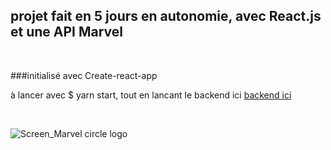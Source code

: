## projet fait en 5 jours en autonomie, avec React.js et une API Marvel

&nbsp;&nbsp;&nbsp;&nbsp;&nbsp;&nbsp;&nbsp;&nbsp;

###initialisé avec Create-react-app

à lancer avec $ yarn start, tout en lancant le backend ici [backend ici](https://github.com/AudreyAAOO/myMARVEL-Backend)

&nbsp;&nbsp;&nbsp;&nbsp;&nbsp;&nbsp;&nbsp;&nbsp;

![Screen_Marvel circle logo](/assets/img/Screen_Marvel.png "capture d'écran du projet")